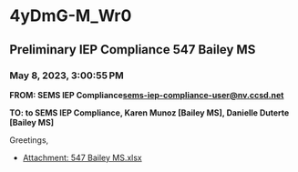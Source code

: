 # 4yDmG-M_Wr0
## Preliminary IEP Compliance 547 Bailey MS
### May 8, 2023, 3:00:55 PM
**FROM: SEMS IEP Compliance<sems-iep-compliance-user@nv.ccsd.net>**

**TO: to SEMS IEP Compliance, Karen Munoz [Bailey MS], Danielle Duterte [Bailey MS]**


Greetings, 





* [Attachment: 547 Bailey MS.xlsx](4yDmG-M_Wr0-attachment-1.xlsx)
